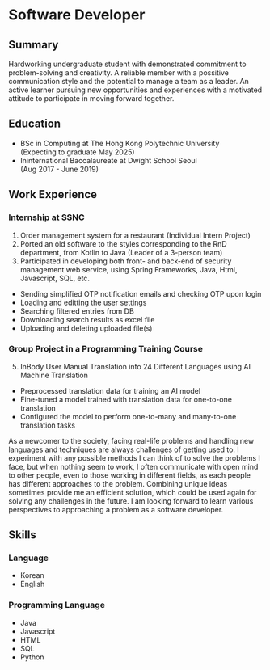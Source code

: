 <style>
  table {
    border-collapse: collapse;
  }
  table, td, th {
    border: none;
  }
  blockquote {
    border-left: none;
    padding-left: 10px;
  }
</style>

# Software Developer 

## Summary
Hardworking undergraduate student with demonstrated commitment to problem-solving and creativity. A reliable member with a possitive communication style and the potential to manage a team as a leader. An active learner pursuing new opportunities and experiences with a motivated attitude to participate in moving forward together. 

## Education
- BSc in Computing at The Hong Kong Polytechnic University <br> (Expecting to graduate May 2025)
- Ininternational Baccalaureate at Dwight School Seoul <br> (Aug 2017 - June 2019)

## Work Experience
### Internship at SSNC
1. Order management system for a restaurant (Individual Intern Project)
2. Ported an old software to the styles corresponding to the RnD department, from Kotlin to Java (Leader of a 3-person team)
3. Participated in developing both front- and back-end of security management web service, using Spring Frameworks, Java, Html, Javascript, SQL, etc.
  - Sending simplified OTP notification emails and checking OTP upon login
  - Loading and editting the user settings
  - Searching filtered entries from DB
  - Downloading search results as excel file
  - Uploading and deleting uploaded file(s)

### Group Project in a Programming Training Course
5. InBody User Manual Translation into 24 Different Languages using AI Machine Translation
  - Preprocessed translation data for training an AI model
  - Fine-tuned a model trained with translation data for one-to-one translation
  - Configured the model to perform one-to-many and many-to-one translation tasks

As a newcomer to the society, facing real-life problems and handling new languages and techniques are always challenges of getting used to. I experiment with any possible methods I can think of to solve the problems I face, but when nothing seem to work, I often communicate with open mind to other people, even to those working in different fields, as each people has different approaches to the problem. Combining unique ideas sometimes provide me an efficient solution, which could be used again for solving any challenges in the future. I am looking forward to learn various perspectives to approaching a problem as a software developer.

## Skills
### Language
- Korean
- English

### Programming Language
- Java
- Javascript
- HTML
- SQL
- Python
